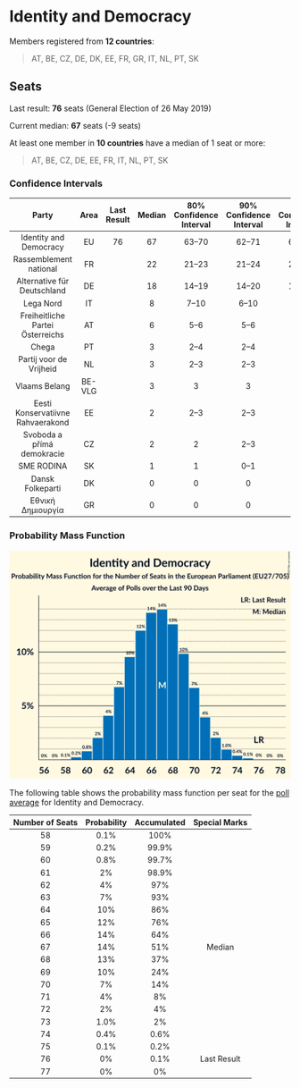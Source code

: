 # Identity and Democracy

Members registered from **12 countries**:

> AT, BE, CZ, DE, DK, EE, FR, GR, IT, NL, PT, SK

## Seats

Last result: **76** seats (General Election of 26 May 2019)

Current median: **67** seats (-9 seats)

At least one member in **10 countries** have a median of 1 seat or more:

> AT, BE, CZ, DE, EE, FR, IT, NL, PT, SK

### Confidence Intervals

| Party | Area | Last Result | Median | 80% Confidence Interval | 90% Confidence Interval | 95% Confidence Interval | 99% Confidence Interval |
|:-----:|:----:|:-----------:|:------:|:-----------------------:|:-----------------------:|:-----------------------:|:-----------------------:|
| Identity and Democracy | EU | 76 | 67 | 63–70 | 62–71 | 61–72 | 60–74 |
| Rassemblement national | FR | | 22 | 21–23 | 21–24 | 20–25 | 20–26 |
| Alternative für Deutschland | DE | | 18 | 14–19 | 14–20 | 14–20 | 13–22 |
| Lega Nord | IT | | 8 | 7–10 | 6–10 | 6–10 | 5–11 |
| Freiheitliche Partei Österreichs | AT | | 6 | 5–6 | 5–6 | 5–7 | 4–7 |
| Chega | PT | | 3 | 2–4 | 2–4 | 2–4 | 2–4 |
| Partij voor de Vrijheid | NL | | 3 | 2–3 | 2–3 | 2–4 | 2–4 |
| Vlaams Belang | BE-VLG | | 3 | 3 | 3 | 3 | 3–4 |
| Eesti Konservatiivne Rahvaerakond | EE | | 2 | 2–3 | 2–3 | 2–3 | 1–3 |
| Svoboda a přímá demokracie | CZ | | 2 | 2 | 2–3 | 2–3 | 1–3 |
| SME RODINA | SK | | 1 | 1 | 0–1 | 0–1 | 0–2 |
| Dansk Folkeparti | DK | | 0 | 0 | 0 | 0 | 0–1 |
| Εθνική Δημιουργία | GR | | 0 | 0 | 0 | 0 | 0 |

### Probability Mass Function

![Graph with seats probability mass function not yet produced](average-2023-06-30-seats-pmf-identityanddemocracy.png "Seats Probability Mass Function")

The following table shows the probability mass function per seat for the [poll average](average-2023-06-30.html) for Identity and Democracy.

| Number of Seats | Probability | Accumulated | Special Marks |
|:---------------:|:-----------:|:-----------:|:-------------:|
| 58 | 0.1% | 100% |  |
| 59 | 0.2% | 99.9% |  |
| 60 | 0.8% | 99.7% |  |
| 61 | 2% | 98.9% |  |
| 62 | 4% | 97% |  |
| 63 | 7% | 93% |  |
| 64 | 10% | 86% |  |
| 65 | 12% | 76% |  |
| 66 | 14% | 64% |  |
| 67 | 14% | 51% | Median |
| 68 | 13% | 37% |  |
| 69 | 10% | 24% |  |
| 70 | 7% | 14% |  |
| 71 | 4% | 8% |  |
| 72 | 2% | 4% |  |
| 73 | 1.0% | 2% |  |
| 74 | 0.4% | 0.6% |  |
| 75 | 0.1% | 0.2% |  |
| 76 | 0% | 0.1% | Last Result |
| 77 | 0% | 0% |  |



